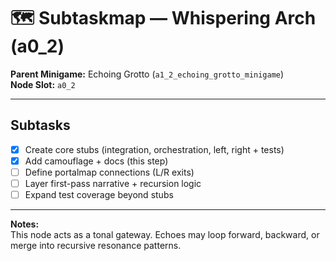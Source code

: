# 🗺️ Subtaskmap — Whispering Arch (a0_2)

**Parent Minigame:** Echoing Grotto (`a1_2_echoing_grotto_minigame`)  
**Node Slot:** `a0_2`

---

## Subtasks
- [x] Create core stubs (integration, orchestration, left, right + tests)  
- [x] Add camouflage + docs (this step)  
- [ ] Define portalmap connections (L/R exits)  
- [ ] Layer first-pass narrative + recursion logic  
- [ ] Expand test coverage beyond stubs

---

**Notes:**  
This node acts as a tonal gateway. Echoes may loop forward, backward, or  
merge into recursive resonance patterns.
